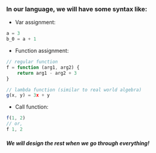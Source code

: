 ### In our language, we will have some syntax like:

- Var assignment:
```python
a = 3
b_0 = a + 1
```

- Function assignment:

```javascript
// regular function
f = function (arg1, arg2) {
    return arg1 - arg2 + 3
}

// lambda function (similar to real world algebra)
g(x, y) = 3x + y
```

- Call function:

```javascript
f(1, 2)
// or,
f 1, 2
```

##### We will design the rest when we go through everything!
